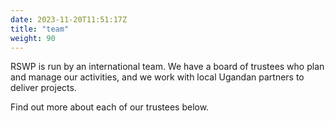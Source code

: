 ```yaml
---
date: 2023-11-20T11:51:17Z
title: "team"
weight: 90
---
```

RSWP is run by an international team. We have a board of trustees who plan and manage our activities, and we work with local Ugandan partners to deliver projects. 

Find out more about each of our trustees below.